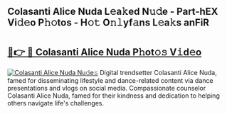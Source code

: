 ## Colasanti Alice Nuda L𝚎a𝚔ed N𝚞𝚍e - Part-hEX Vi𝚍𝚎o P𝚑𝚘tos - H𝚘𝚝 O𝚗𝚕yf𝚊ns L𝚎a𝚔s anFiR

# <h2><a href="http://kf6zft.oniu.top/?m=Colasanti+Alice+Nuda">🔗👉 🔴 Colasanti Alice Nuda P𝚑ot𝚘𝚜 V𝚒d𝚎o</a></h2>

[![Colasanti Alice Nuda Nu𝚍e𝚜](https://i.imgur.com/0qMVB7G.gif)](http://kf6zft.oniu.top/?m=Colasanti+Alice+Nuda)
Digital trendsetter Colasanti Alice Nuda, famed for disseminating lifestyle and dance-related content via dance presentations and vlogs on social media. Compassionate counselor Colasanti Alice Nuda, famed for their kindness and dedication to helping others navigate life's challenges.  
